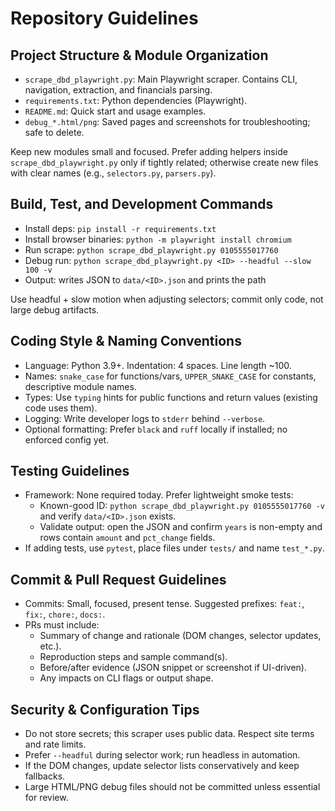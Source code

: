 # Repository Guidelines

## Project Structure & Module Organization
- `scrape_dbd_playwright.py`: Main Playwright scraper. Contains CLI, navigation, extraction, and financials parsing.
- `requirements.txt`: Python dependencies (Playwright).
- `README.md`: Quick start and usage examples.
- `debug_*.html/png`: Saved pages and screenshots for troubleshooting; safe to delete.

Keep new modules small and focused. Prefer adding helpers inside `scrape_dbd_playwright.py` only if tightly related; otherwise create new files with clear names (e.g., `selectors.py`, `parsers.py`).

## Build, Test, and Development Commands
- Install deps: `pip install -r requirements.txt`
- Install browser binaries: `python -m playwright install chromium`
- Run scrape: `python scrape_dbd_playwright.py 0105555017760`
- Debug run: `python scrape_dbd_playwright.py <ID> --headful --slow 100 -v`
- Output: writes JSON to `data/<ID>.json` and prints the path

Use headful + slow motion when adjusting selectors; commit only code, not large debug artifacts.

## Coding Style & Naming Conventions
- Language: Python 3.9+. Indentation: 4 spaces. Line length ~100.
- Names: `snake_case` for functions/vars, `UPPER_SNAKE_CASE` for constants, descriptive module names.
- Types: Use `typing` hints for public functions and return values (existing code uses them).
- Logging: Write developer logs to `stderr` behind `--verbose`.
- Optional formatting: Prefer `black` and `ruff` locally if installed; no enforced config yet.

## Testing Guidelines
- Framework: None required today. Prefer lightweight smoke tests:
  - Known-good ID: `python scrape_dbd_playwright.py 0105555017760 -v` and verify `data/<ID>.json` exists.
  - Validate output: open the JSON and confirm `years` is non-empty and rows contain `amount` and `pct_change` fields.
- If adding tests, use `pytest`, place files under `tests/` and name `test_*.py`.

## Commit & Pull Request Guidelines
- Commits: Small, focused, present tense. Suggested prefixes: `feat:`, `fix:`, `chore:`, `docs:`.
- PRs must include:
  - Summary of change and rationale (DOM changes, selector updates, etc.).
  - Reproduction steps and sample command(s).
  - Before/after evidence (JSON snippet or screenshot if UI-driven).
  - Any impacts on CLI flags or output shape.

## Security & Configuration Tips
- Do not store secrets; this scraper uses public data. Respect site terms and rate limits.
- Prefer `--headful` during selector work; run headless in automation.
- If the DOM changes, update selector lists conservatively and keep fallbacks.
- Large HTML/PNG debug files should not be committed unless essential for review.
